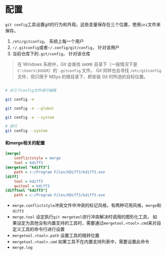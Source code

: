 # 配置

`git config`工具设置git的行为和外观。这些变量保存在三个位置，使用`ini`文件来保存。


1. ```/etc/gitconfig```， 系统上每一个用户
2. ```~/.gitconfig```或者```~/.config/git/config```， 针对该用户
3. 当前仓库下的```.git/config```， 针对该仓库

> 在 Windows 系统中，Git 会查找 `$HOME` 目录下（一般情况下是 `C:\Users\$USER`）的 `.gitconfig` 文件。 Git 同样也会寻找 `/etc/gitconfig` 文件，但只限于 MSys 的根目录下，即安装 Git 时所选的目标位置。

```bash

# 对三个config文件进行编辑

git config -e

git config -e --global

git config -e --system

```

```bash
# 进行
git config --system
```


#### 和merge相关的配置

```ini
[merge]
    conflictstyle = merge
    tool = kdiff3
[mergetool "kdiff3"]
    path = c:/Program Files/KDiff3/kdiff3.exe
[diff]
    tool = kdiff3
    guitool = kdiff3
[difftool "kdiff3"]
    path = c:/Program Files/KDiff3/kdiff3.exe
```

* `merge.conflictstyle`冲突文件中冲突的标记风格，有两种可用风格，`merge`和`diff3`
* `merge.tool` 设定执行`git mergetool`进行冲突解决时调用的图形化工具，
如果设定为其他没有内置支持的工具时，需要通过`mergetool.<tool>.cmd`来对自定义工具的命令行进行设置
* `mergetool.<tool>.path` 设置工具的暗转位置
* `mergetool.<tool>.cmd` 如果工具不在内置支持列表中，需要设置此命令
* `merge.log`
